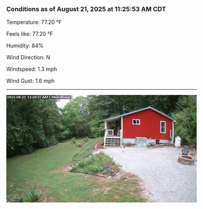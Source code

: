 ### Conditions as of August 21, 2025 at 11:25:53 AM CDT 

Temperature: 77.20 &deg;F

Feels like: 77.20 &deg;F

Humidity: 84%

Wind Direction: N

Windspeed: 1.3 mph

Wind Gust: 1.6 mph

---

<img src="./images/latest.jpeg"/>

